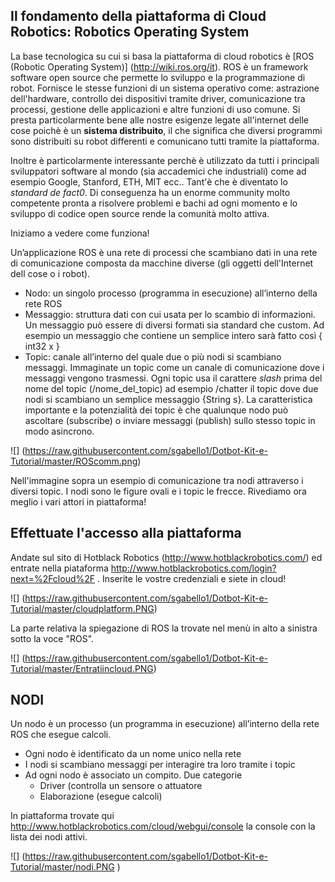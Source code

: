 ## Il fondamento della piattaforma di Cloud Robotics: Robotics Operating System ##

La base tecnologica su cui si basa la piattaforma di cloud robotics è [ROS (Robotic Operating System)] (http://wiki.ros.org/it). ROS è un framework software open source che permette lo sviluppo e la programmazione di robot. Fornisce le stesse funzioni di un sistema operativo come: astrazione dell'hardware, controllo dei dispositivi tramite driver, comunicazione tra processi, gestione delle applicazioni e altre funzioni di uso comune. Si presta particolarmente bene alle nostre esigenze legate all'internet delle cose poichè è un **sistema distribuito**, il che significa che diversi programmi sono distribuiti su robot differenti e comunicano tutti tramite la piattaforma.

Inoltre è particolarmente interessante perchè è utilizzato da tutti i principali sviluppatori software al mondo (sia accademici che industriali) come ad esempio Google, Stanford, ETH, MIT ecc.. Tant'è che è diventato lo *standard de fact0*.
Di conseguenza ha un enorme community molto competente pronta a risolvere problemi e bachi ad ogni momento e lo sviluppo di codice open source rende la comunità molto attiva.

Iniziamo a vedere come funziona!

Un’applicazione ROS è una rete di processi che scambiano dati in una rete di comunicazione composta da macchine diverse (gli oggetti dell'Internet dell cose o i robot).

* Nodo: un singolo processo (programma in esecuzione) all’interno della rete ROS
* Messaggio: struttura dati con cui usata per lo scambio di informazioni. Un messaggio può essere di diversi formati sia standard che custom. Ad esempio un messaggio che contiene un semplice intero sarà fatto così { int32 x }
* Topic: canale all’interno del quale due o più nodi si scambiano messaggi. Immaginate un topic come un canale di comunicazione dove i messaggi vengono trasmessi. Ogni topic usa il carattere *slash* prima del nome del topic (/nome_del_topic) ad esempio /chatter il topic dove due nodi si scambiano un semplice messaggio {String s}. La caratteristica importante e la potenzialità dei topic è che qualunque nodo può ascoltare (subscribe) o inviare messaggi (publish) sullo stesso topic in modo asincrono.

![] (https://raw.githubusercontent.com/sgabello1/Dotbot-Kit-e-Tutorial/master/ROScomm.png)

Nell'immagine sopra un esempio di comunicazione tra nodi attraverso i diversi topic. I nodi sono le figure ovali e i topic le frecce.
Rivediamo ora meglio i vari attori in piattaforma!

## Effettuate l'accesso alla piattaforma
Andate sul sito di Hotblack Robotics (http://www.hotblackrobotics.com/) ed entrate nella piataforma http://www.hotblackrobotics.com/login?next=%2Fcloud%2F . Inserite le vostre credenziali e siete in cloud!

![] (https://raw.githubusercontent.com/sgabello1/Dotbot-Kit-e-Tutorial/master/cloudplatform.PNG) 

La parte relativa la spiegazione di ROS la trovate nel menù in alto a sinistra sotto la voce "ROS". 

![] (https://raw.githubusercontent.com/sgabello1/Dotbot-Kit-e-Tutorial/master/Entratiincloud.PNG) 

## NODI ##
Un nodo è un processo (un programma in esecuzione) all’interno della rete ROS che esegue calcoli.
* Ogni nodo è identificato da un nome unico nella rete
* I nodi si scambiano messaggi per interagire tra loro tramite i topic
* Ad ogni nodo è associato un compito. Due categorie
    - Driver (controlla un sensore o attuatore
    - Elaborazione (esegue calcoli)
    
In piattaforma trovate qui http://www.hotblackrobotics.com/cloud/webgui/console la console con la lista dei nodi attivi. 

![] (https://raw.githubusercontent.com/sgabello1/Dotbot-Kit-e-Tutorial/master/nodi.PNG )


